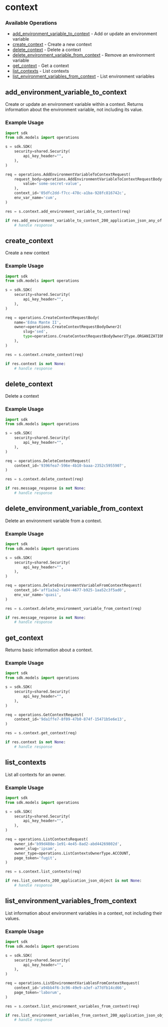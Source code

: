 # context

### Available Operations

* [add_environment_variable_to_context](#add_environment_variable_to_context) - Add or update an environment variable
* [create_context](#create_context) - Create a new context
* [delete_context](#delete_context) - Delete a context
* [delete_environment_variable_from_context](#delete_environment_variable_from_context) - Remove an environment variable
* [get_context](#get_context) - Get a context
* [list_contexts](#list_contexts) - List contexts
* [list_environment_variables_from_context](#list_environment_variables_from_context) - List environment variables

## add_environment_variable_to_context

Create or update an environment variable within a context. Returns information about the environment variable, not including its value.

### Example Usage

```python
import sdk
from sdk.models import operations

s = sdk.SDK(
    security=shared.Security(
        api_key_header="",
    ),
)

req = operations.AddEnvironmentVariableToContextRequest(
    request_body=operations.AddEnvironmentVariableToContextRequestBody(
        value='some-secret-value',
    ),
    context_id='05dfc2dd-f7cc-478c-a1ba-928fc816742c',
    env_var_name='cum',
)

res = s.context.add_environment_variable_to_context(req)

if res.add_environment_variable_to_context_200_application_json_any_of is not None:
    # handle response
```

## create_context

Create a new context

### Example Usage

```python
import sdk
from sdk.models import operations

s = sdk.SDK(
    security=shared.Security(
        api_key_header="",
    ),
)

req = operations.CreateContextRequestBody(
    name='Edna Mante II',
    owner=operations.CreateContextRequestBodyOwner2(
        slug='sed',
        type=operations.CreateContextRequestBodyOwner2Type.ORGANIZATION,
    ),
)

res = s.context.create_context(req)

if res.context is not None:
    # handle response
```

## delete_context

Delete a context

### Example Usage

```python
import sdk
from sdk.models import operations

s = sdk.SDK(
    security=shared.Security(
        api_key_header="",
    ),
)

req = operations.DeleteContextRequest(
    context_id='9396fea7-596e-4b10-baaa-2352c5955907',
)

res = s.context.delete_context(req)

if res.message_response is not None:
    # handle response
```

## delete_environment_variable_from_context

Delete an environment variable from a context.

### Example Usage

```python
import sdk
from sdk.models import operations

s = sdk.SDK(
    security=shared.Security(
        api_key_header="",
    ),
)

req = operations.DeleteEnvironmentVariableFromContextRequest(
    context_id='aff1a3a2-fa94-4677-b925-1aa52c3f5ad0',
    env_var_name='quasi',
)

res = s.context.delete_environment_variable_from_context(req)

if res.message_response is not None:
    # handle response
```

## get_context

Returns basic information about a context.

### Example Usage

```python
import sdk
from sdk.models import operations

s = sdk.SDK(
    security=shared.Security(
        api_key_header="",
    ),
)

req = operations.GetContextRequest(
    context_id='9da1ffe7-8f09-47b0-874f-15471b5e6e13',
)

res = s.context.get_context(req)

if res.context is not None:
    # handle response
```

## list_contexts

List all contexts for an owner.

### Example Usage

```python
import sdk
from sdk.models import operations

s = sdk.SDK(
    security=shared.Security(
        api_key_header="",
    ),
)

req = operations.ListContextsRequest(
    owner_id='b99d488e-1e91-4e45-8ad2-abd44269802d',
    owner_slug='ipsam',
    owner_type=operations.ListContextsOwnerType.ACCOUNT,
    page_token='fugit',
)

res = s.context.list_contexts(req)

if res.list_contexts_200_application_json_object is not None:
    # handle response
```

## list_environment_variables_from_context

List information about environment variables in a context, not including their values.

### Example Usage

```python
import sdk
from sdk.models import operations

s = sdk.SDK(
    security=shared.Security(
        api_key_header="",
    ),
)

req = operations.ListEnvironmentVariablesFromContextRequest(
    context_id='a94bb4f6-3c96-49e9-a3ef-a77dfb14cd66',
    page_token='laborum',
)

res = s.context.list_environment_variables_from_context(req)

if res.list_environment_variables_from_context_200_application_json_object is not None:
    # handle response
```
